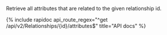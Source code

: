 Retrieve all attributes that are related to the given relationship id.

{% include rapidoc api_route_regex="^get /api/v2/Relationships/{id}/attributes$" title="API docs" %}

